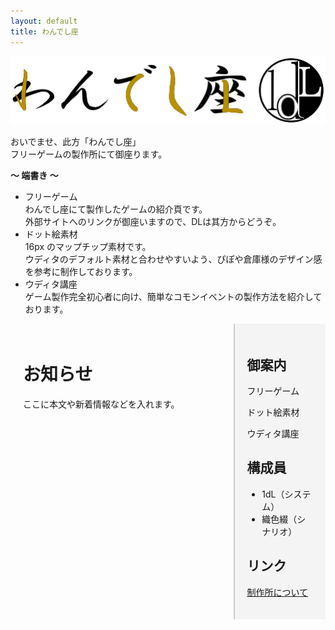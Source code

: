 ```yaml
---
layout: default
title: わんでし座
---
```


![わんでし座ロゴ](asset/img/1dLza_b1.png)
  
  
おいでませ、此方「わんでし座」  
フリーゲームの製作所にて御座ります。
  
**～ 端書き ～**  
  
- フリーゲーム  
わんでし座にて製作したゲームの紹介頁です。  
外部サイトへのリンクが御座いますので、DLは其方からどうぞ。  
- ドット絵素材  
16px のマップチップ素材です。  
ウディタのデフォルト素材と合わせやすいよう、ぴぽや倉庫様のデザイン感を参考に制作しております。  
- ウディタ講座  
ゲーム製作完全初心者に向け、簡単なコモンイベントの製作方法を紹介しております。  

<div style="display:flex;">
  <!-- 左カラム（本文） -->
  <div style="flex:3; padding:20px;">
    <h1>お知らせ</h1>
    <p>ここに本文や新着情報などを入れます。</p>
  </div>

  <!-- 右カラム（サイドバー） -->
  <div style="flex:1; padding:20px; background:#f4f4f4; border-left:2px solid #ccc;">
    <h2>御案内</h2>
    <p>フリーゲーム</p>
    <p>ドット絵素材</p>
    <p>ウディタ講座</p>

 <h2>構成員</h2>
    <ul>
      <li>1dL（システム）</li>
      <li>織色綴（シナリオ）</li>
    </ul>

<h2>リンク</h2>
    <p><a href="about.html">制作所について</a></p>
  </div>
</div>

